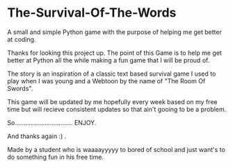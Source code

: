 # The-Survival-Of-The-Words
A small and simple Python game with the purpose of helping me get better at coding.

 Thanks for looking this project up. The point of this Game is to help me get better at Python all the
while making a fun game that I will be proud of.

 The story is an inspiration of a classic text based survival game I used to play when I was young and a Webtoon by the name of "The Room Of Swords".
 
 This game will be updated by me hopefully every week based on my free time but will recieve consistent updates so that ain't gooing to be a problem.
 
 So................................. ENJOY. 
 
 And thanks again :) .
 
 
 Made by a student who is waaaayyyyy to bored of school and just want's to do something fun in his free time.
